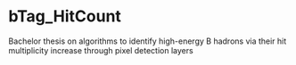# bTag_HitCount
Bachelor thesis on algorithms to identify high-energy B hadrons via their hit multiplicity increase through pixel detection layers
